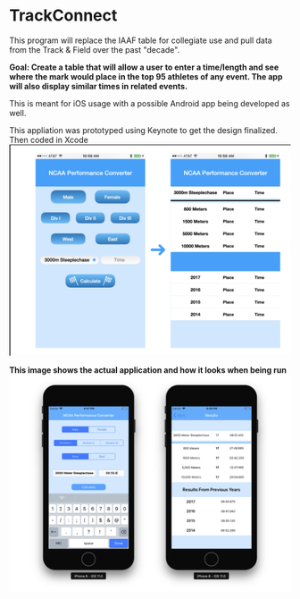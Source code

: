 # TrackConnect
This program will replace the IAAF table for collegiate use and pull data from the Track & Field over the past "decade". 

**Goal: Create a table that will allow a user to enter a time/length and see where the mark would place in the top 95 athletes of any event. The app will also display similar times in related events.**

This is meant for iOS usage with a possible Android app being developed as well.

This appliation was prototyped using Keynote to get the design finalized. Then coded in Xcode
![Img](keynote_proto.png)

**This image shows the actual application and how it looks when being run**
![img](actualapp.png)
